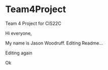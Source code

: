 Team4Project
============

Team 4 Project for CIS22C

Hi everyone,

My name is Jason Woodruff.
Editing Readme...

Editing again

Ok
